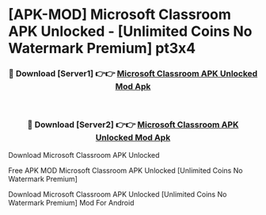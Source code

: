 # [APK-MOD] Microsoft Classroom APK Unlocked - [Unlimited Coins No Watermark Premium] pt3x4



<div align="center">
<h3>🔴 Download [Server1] 👉👉 <a href="https://momento.my/?title=Microsoft_Classroom_APK_Unlocked">Microsoft Classroom APK Unlocked Mod Apk</a></h3><br>

<h3>🔴 Download [Server2] 👉👉 <a href="https://momento.my/?title=Microsoft_Classroom_APK_Unlocked">Microsoft Classroom APK Unlocked Mod Apk</a></h3>
</div>



Download Microsoft Classroom APK Unlocked 

Free APK MOD Microsoft Classroom APK Unlocked [Unlimited Coins No Watermark Premium]

Download Microsoft Classroom APK Unlocked [Unlimited Coins No Watermark Premium] Mod For Android
